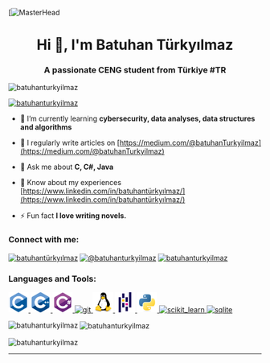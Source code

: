 [![MasterHead](https://c4.wallpaperflare.com/wallpaper/792/460/915/code-coding-programming-simple-background-wallpaper-preview.jpg)
<h1 align="center">Hi 👋, I'm Batuhan Türkyılmaz</h1> 
<h3 align="center">A passionate CENG student from Türkiye #TR</h3>

<p align="left"> <img src="https://komarev.com/ghpvc/?username=batuhanturkyilmaz&label=Profile%20views&color=0e75b6&style=flat" alt="batuhanturkyilmaz" /> </p>

<p align="left"> <a href="https://github.com/ryo-ma/github-profile-trophy"><img src="https://github-profile-trophy.vercel.app/?username=batuhanturkyilmaz" alt="batuhanturkyilmaz" /></a> </p>

- 🌱 I’m currently learning **cybersecurity, data analyses, data structures and algorithms**

- 📝 I regularly write articles on [https://medium.com/@batuhanTurkyilmaz](https://medium.com/@batuhanTurkyilmaz)

- 💬 Ask me about **C, C#, Java**

- 📄 Know about my experiences [https://www.linkedin.com/in/batuhantürkyılmaz/](https://www.linkedin.com/in/batuhantürkyılmaz/)

- ⚡ Fun fact **I love writing novels.**

<h3 align="left">Connect with me:</h3>
<p align="left">
<a href="https://linkedin.com/in/batuhantürkyılmaz" target="blank"><img align="center" src="https://raw.githubusercontent.com/rahuldkjain/github-profile-readme-generator/master/src/images/icons/Social/linked-in-alt.svg" alt="batuhantürkyılmaz" height="30" width="40" /></a>
<a href="https://medium.com/@batuhanturkyilmaz" target="blank"><img align="center" src="https://raw.githubusercontent.com/rahuldkjain/github-profile-readme-generator/master/src/images/icons/Social/medium.svg" alt="@batuhanturkyilmaz" height="30" width="40" /></a>
<a href="https://www.leetcode.com/batuhanturkyilmaz" target="blank"><img align="center" src="https://raw.githubusercontent.com/rahuldkjain/github-profile-readme-generator/master/src/images/icons/Social/leet-code.svg" alt="batuhanturkyilmaz" height="30" width="40" /></a>
</p>

<h3 align="left">Languages and Tools:</h3>
<p align="left"> <a href="https://www.cprogramming.com/" target="_blank" rel="noreferrer"> <img src="https://raw.githubusercontent.com/devicons/devicon/master/icons/c/c-original.svg" alt="c" width="40" height="40"/> </a> <a href="https://www.w3schools.com/cpp/" target="_blank" rel="noreferrer"> <img src="https://raw.githubusercontent.com/devicons/devicon/master/icons/cplusplus/cplusplus-original.svg" alt="cplusplus" width="40" height="40"/> </a> <a href="https://www.w3schools.com/cs/" target="_blank" rel="noreferrer"> <img src="https://raw.githubusercontent.com/devicons/devicon/master/icons/csharp/csharp-original.svg" alt="csharp" width="40" height="40"/> </a> <a href="https://git-scm.com/" target="_blank" rel="noreferrer"> <img src="https://www.vectorlogo.zone/logos/git-scm/git-scm-icon.svg" alt="git" width="40" height="40"/> </a> <a href="https://www.linux.org/" target="_blank" rel="noreferrer"> <img src="https://raw.githubusercontent.com/devicons/devicon/master/icons/linux/linux-original.svg" alt="linux" width="40" height="40"/> </a> <a href="https://pandas.pydata.org/" target="_blank" rel="noreferrer"> <img src="https://raw.githubusercontent.com/devicons/devicon/2ae2a900d2f041da66e950e4d48052658d850630/icons/pandas/pandas-original.svg" alt="pandas" width="40" height="40"/> </a> <a href="https://www.python.org" target="_blank" rel="noreferrer"> <img src="https://raw.githubusercontent.com/devicons/devicon/master/icons/python/python-original.svg" alt="python" width="40" height="40"/> </a> <a href="https://scikit-learn.org/" target="_blank" rel="noreferrer"> <img src="https://upload.wikimedia.org/wikipedia/commons/0/05/Scikit_learn_logo_small.svg" alt="scikit_learn" width="40" height="40"/> </a> <a href="https://www.sqlite.org/" target="_blank" rel="noreferrer"> <img src="https://www.vectorlogo.zone/logos/sqlite/sqlite-icon.svg" alt="sqlite" width="40" height="40"/> </a> </p>

<p><img align="left" src="https://github-readme-stats.vercel.app/api/top-langs?username=batuhanturkyilmaz&show_icons=true&locale=en&layout=compact" alt="batuhanturkyilmaz" /></p>

<p>&nbsp;<img align="center" src="https://github-readme-stats.vercel.app/api?username=batuhanturkyilmaz&show_icons=true&theme=dark&locale=tr" alt="batuhanturkyilmaz" /></p>

<p><img align="center" src="https://github-readme-streak-stats.herokuapp.com/?user=batuhanturkyilmaz&" alt="batuhanturkyilmaz" /></p>


-----------------------------------------------------------------------------------------------------------------------------------------------
